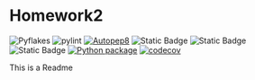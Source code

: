 # Homework2

![Pyflakes](https://github.com/CSC510-Team-57/Homework2/actions/workflows/pyflakes.yml/badge.svg)
![pylint](https://img.shields.io/badge/PyLint-10.00-brightgreen?logo=python&logoColor=white)
[![Autopep8](https://github.com/CSC510-Team-57/Homework2/actions/workflows/autopep8.yml/badge.svg)](https://github.com/CSC510-Team-57/Homework2/actions/workflows/autopep8.yml)
![Static Badge](https://img.shields.io/badge/language-python-ffd343) ![Static Badge](https://img.shields.io/badge/license-GNU%20AGPLv3-c22147) ![Static Badge](https://img.shields.io/badge/platform-linux-e56d00) [![Python package](https://github.com/Charlie-Eastin/CSC510-Team-57/actions/workflows/main.yml/badge.svg)](https://github.com/Charlie-Eastin/CSC510-Team-57/actions/workflows/main.yml) [![codecov](https://codecov.io/github/CSC510-Team-57/Homework2/graph/badge.svg?token=02UFUY1OW4)](https://codecov.io/github/CSC510-Team-57/Homework2)

This is a Readme
